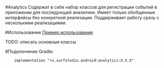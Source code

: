 #Analytics
Содержат в себе набор классов для регистрации событий в приложении для последующей аналитики.
Имеет только обобщенные интерфейсы без конкретной реализации. Поддерживает работу сразу с несколькими реализациями.

#Использование
[Пример использования](https://bitbucket.org/surfstudio/android-standard/src/snapshot-0.3.0/firebase-sample/)

TODO: описать основные классы

#Подключение
Gradle:
```
    implementation "ru.surfstudio.android:analytics:X.X.X"
```